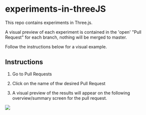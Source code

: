 # experiments-in-threeJS

This repo contains experiments in Three.js.

A visual preview of each experiment is contained in the 'open' "Pull Request" for each branch, nothing will be merged to master. 

Follow the instructions below for a visual example. 

## Instructions

1. Go to Pull Requests

2. Click on the name of thw desired Pull Request

3. A visual preview of the results will appear on the following overview/summary screen for the pull request. 

![](https://github.com/iTrauco/experiments-in-threeJS/blob/master/Demo/2019-05-21%2020.55.31.gif)
